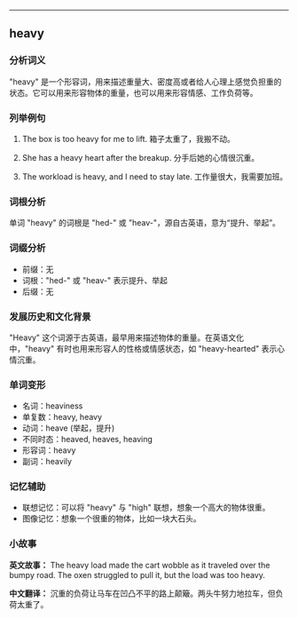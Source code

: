 
---------------
## heavy
### 分析词义
"heavy" 是一个形容词，用来描述重量大、密度高或者给人心理上感觉负担重的状态。它可以用来形容物体的重量，也可以用来形容情感、工作负荷等。

### 列举例句
1. The box is too heavy for me to lift.
   箱子太重了，我搬不动。

2. She has a heavy heart after the breakup.
   分手后她的心情很沉重。

3. The workload is heavy, and I need to stay late.
   工作量很大，我需要加班。

### 词根分析
单词 "heavy" 的词根是 "hed-" 或 "heav-"，源自古英语，意为“提升、举起”。

### 词缀分析
- 前缀：无
- 词根："hed-" 或 "heav-" 表示提升、举起
- 后缀：无

### 发展历史和文化背景
"Heavy" 这个词源于古英语，最早用来描述物体的重量。在英语文化中，"heavy" 有时也用来形容人的性格或情感状态，如 "heavy-hearted" 表示心情沉重。

### 单词变形
- 名词：heaviness
- 单复数：heavy, heavy
- 动词：heave (举起，提升)
- 不同时态：heaved, heaves, heaving
- 形容词：heavy
- 副词：heavily

### 记忆辅助
- 联想记忆：可以将 "heavy" 与 "high" 联想，想象一个高大的物体很重。
- 图像记忆：想象一个很重的物体，比如一块大石头。

### 小故事
**英文故事：**
The heavy load made the cart wobble as it traveled over the bumpy road. The oxen struggled to pull it, but the load was too heavy.

**中文翻译：**
沉重的负荷让马车在凹凸不平的路上颠簸。两头牛努力地拉车，但负荷太重了。

